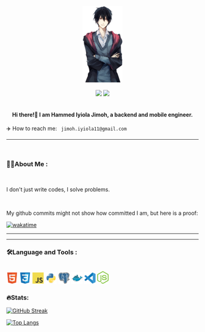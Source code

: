 <br></br>

<div align="">
<div id="header" align="center">
    <img src="./picture/me2.png" height="200" />
</div>
<br>

<!-- <hr> -->
<div id="badges" align="center">
    <a href="www.linkedin.com/in/hammed-jimoh-a61887236"><img src="https://img.shields.io/badge/LinkedIn-blue?logo=linkedin&logoColor=white&style=for-the-badge" /></a>
    <a href="https://twitter.com/iyiola_gmore"><img src="https://img.shields.io/badge/Twitter-blue?logo=twitter&logoColor=white&style=for-the-badge" /></a>
</div>
<br>

<h4 align="center"> Hi there!👋 I am <strong>Hammed Iyiola Jimoh</strong>, a backend and mobile engineer. </h4>
    <p>✈️ How to reach me: <code> jimoh.iyiola11@gmail.com </code> </p>
    
---

<br>

### **👨‍💻About Me :**

<br>
 
<p>
    I don't just write codes, I solve problems.
</p>

  <br>

   
<p>
    My github commits might not show how committed I am, but here is a proof:
</p>

[![wakatime](https://wakatime.com/badge/user/d9f6b977-a894-4159-b731-f591640ce840.svg)](https://wakatime.com/@d9f6b977-a894-4159-b731-f591640ce840)

---
---

### **🛠️Language and Tools :**

  <br>

  <img src="./picture/html5.svg" width=30 >
  <img src="./picture/css.svg" width=30 >
  <img src="./picture/js.svg" width=30 >
  <img src="./picture/python.svg" height=30 >
  <img src="./picture/postgresql.svg" width=30 >
  <img src="./picture/docker.svg" width=30 >
  <img src="./picture/vscode.svg" width=30 >
 <img src="./picture/nodejs-icon.svg" width=30 >

   
   <br>

    


### **🔥Stats:**

[![GitHub Streak](http://github-readme-streak-stats.herokuapp.com?user=IyiolaJay&theme=radical&hide_border=true&date_format=j%20M%5B%20Y%5D)](https://git.io/streak-stats)

[![Top Langs](https://github-readme-stats.vercel.app/api/top-langs/?username=IyiolaJay&theme=radical&langs_count=8&hide_border=true)](https://github.com/anuraghazra/github-readme-stats)
## <br>
